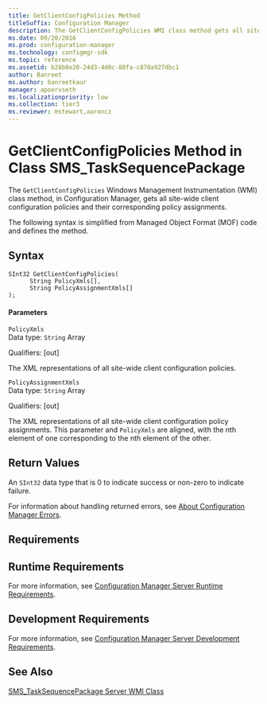 ```yaml
---
title: GetClientConfigPolicies Method
titleSuffix: Configuration Manager
description: The GetClientConfigPolicies WMI class method gets all site-wide client configuration policies and their corresponding policy assignments.
ms.date: 09/20/2016
ms.prod: configuration-manager
ms.technology: configmgr-sdk
ms.topic: reference
ms.assetid: b28b0e20-24d3-4d0c-88fa-c870a927dbc1
author: Banreet
ms.author: banreetkaur
manager: apoorvseth
ms.localizationpriority: low
ms.collection: tier3
ms.reviewer: mstewart,aaroncz 
---
```

# GetClientConfigPolicies Method in Class SMS_TaskSequencePackage
The `GetClientConfigPolicies` Windows Management Instrumentation (WMI) class method, in Configuration Manager, gets all site-wide client configuration policies and their corresponding policy assignments.  

 The following syntax is simplified from Managed Object Format (MOF) code and defines the method.  

## Syntax  

```  
SInt32 GetClientConfigPolicies(  
      String PolicyXmls[],  
      String PolicyAssignmentXmls[]  
);  
```  

#### Parameters  
 `PolicyXmls`  
 Data type: `String` Array  

 Qualifiers: [out]  

 The XML representations of all site-wide client configuration policies.  

 `PolicyAssignmentXmls`  
 Data type: `String` Array  

 Qualifiers: [out]  

 The XML representations of all site-wide client configuration policy assignments. This parameter and `PolicyXmls` are aligned, with the nth element of one corresponding to the nth element of the other.  

## Return Values  
 An `SInt32` data type that is 0 to indicate success or non-zero to indicate failure.  

 For information about handling returned errors, see [About Configuration Manager Errors](../../../develop/core/understand/about-configuration-manager-errors.md).  

## Requirements  

## Runtime Requirements  
 For more information, see [Configuration Manager Server Runtime Requirements](../../../develop/core/reqs/server-runtime-requirements.md).  

## Development Requirements  
 For more information, see [Configuration Manager Server Development Requirements](../../../develop/core/reqs/server-development-requirements.md).  

## See Also  
 [SMS_TaskSequencePackage Server WMI Class](../../../develop/reference/osd/sms_tasksequencepackage-server-wmi-class.md)
